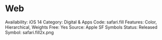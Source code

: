 # Web

Availability: iOS 14
Category: Digital & Apps
Code: safari.fill
Features: Color, Hierarchical, Weights
Free: Yes
Source: Apple SF Symbols
Status: Released
Symbol: safari.fill2x.png